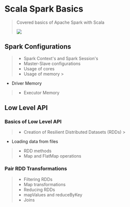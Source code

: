 # Scala Spark Basics


> Covered basics of Apache Spark with Scala
> 
> <img src="https://kaizen.itversity.com/wp-content/uploads/2018/04/scala-spark.png">


## Spark Configurations

> - Spark Context's and Spark Session's
> - Master-Slave configurations
> - Usage of cores
> - Usage of memory
    >
- Driver Memory
>   - Executor Memory

## Low Level API

### Basics of Low Level API

> - Creation of Resilient Distributed Datasets (RDDs)
    >
- Loading data from files
>  - RDD methods
> - Map and FlatMap operations

### Pair RDD Transformations

> - Filtering RDDs
> - Map transformations
> - Reducing RDDs
> - mapValues and reduceByKey
> - Joins
